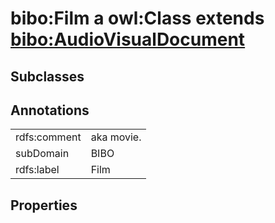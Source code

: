 # bibo:Film a owl:Class extends [bibo:AudioVisualDocument](/ontology/bibo/AudioVisualDocument)

## Subclasses

## Annotations

|||
|-----|-----|
|rdfs:comment|aka movie.|
|subDomain|BIBO|
|rdfs:label|Film|

## Properties

